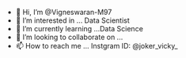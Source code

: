 - 👋 Hi, I’m @Vigneswaran-M97
- 👀 I’m interested in ... Data Scientist
- 🌱 I’m currently learning ...Data Science
- 💞️ I’m looking to collaborate on ...
- 📫 How to reach me ... Instgram ID: @joker_vicky_

<!---
VIgneswaran-M97/VIgneswaran-M97 is a ✨ special ✨ repository because its `README.md` (this file) appears on your GitHub profile.
You can click the Preview link to take a look at your changes.
--->
